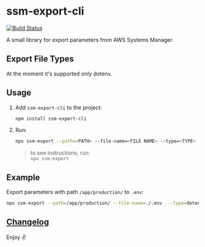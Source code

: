# ssm-export-cli

[![Build Status](https://travis-ci.org/rkit/ssm-export-cli.svg?branch=master)](https://travis-ci.org/rkit/ssm-export-cli)

A small library for export parameters from AWS Systems Manager.

## Export File Types

At the moment it's supported only dotenv.

## Usage

1. Add `ssm-export-cli` to the project:

   ```sh
   npm install ssm-export-cli
   ```

1. Run:

   ```sh
   npx ssm-export --path=<PATH> --file-name=<FILE NAME> --type=<TYPE>
   ```

   > to see instructions, run:\
   > `npx ssm-export`

## Example

Export parameters with path `/app/production/` to `.env`:

```sh
npx ssm-export --path=/app/production/ --file-name=./.env  --type=dotenv
```

## [Changelog](./CHANGELOG.md)

Enjoy ✌️
